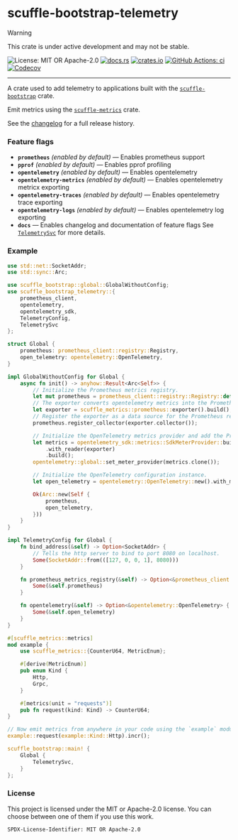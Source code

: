<!-- cargo-sync-rdme title [[ -->
# scuffle-bootstrap-telemetry
<!-- cargo-sync-rdme ]] -->

> [!WARNING]  
> This crate is under active development and may not be stable.

<!-- cargo-sync-rdme badge [[ -->
![License: MIT OR Apache-2.0](https://img.shields.io/crates/l/scuffle-bootstrap-telemetry.svg?style=flat-square)
[![docs.rs](https://img.shields.io/docsrs/scuffle-bootstrap-telemetry.svg?logo=docs.rs&style=flat-square)](https://docs.rs/scuffle-bootstrap-telemetry)
[![crates.io](https://img.shields.io/crates/v/scuffle-bootstrap-telemetry.svg?logo=rust&style=flat-square)](https://crates.io/crates/scuffle-bootstrap-telemetry)
[![GitHub Actions: ci](https://img.shields.io/github/actions/workflow/status/scufflecloud/scuffle/ci.yaml.svg?label=ci&logo=github&style=flat-square)](https://github.com/scufflecloud/scuffle/actions/workflows/ci.yaml)
[![Codecov](https://img.shields.io/codecov/c/github/scufflecloud/scuffle.svg?label=codecov&logo=codecov&style=flat-square)](https://codecov.io/gh/scufflecloud/scuffle)
<!-- cargo-sync-rdme ]] -->

---

<!-- cargo-sync-rdme rustdoc [[ -->
A crate used to add telemetry to applications built with the
[`scuffle-bootstrap`][scuffle_bootstrap] crate.

Emit metrics using the [`scuffle-metrics`][scuffle_metrics]
crate.

See the [changelog](./CHANGELOG.md) for a full release history.

### Feature flags

* **`prometheus`** *(enabled by default)* —  Enables prometheus support
* **`pprof`** *(enabled by default)* —  Enables pprof profiling
* **`opentelemetry`** *(enabled by default)* —  Enables opentelemetry
* **`opentelemetry-metrics`** *(enabled by default)* —  Enables opentelemetry metricx exporting
* **`opentelemetry-traces`** *(enabled by default)* —  Enables opentelemetry trace exporting
* **`opentelemetry-logs`** *(enabled by default)* —  Enables opentelemetry log exporting
* **`docs`** —  Enables changelog and documentation of feature flags
  See [`TelemetrySvc`](https://docs.rs/scuffle-bootstrap-telemetry/0.2.3/scuffle_bootstrap_telemetry/struct.TelemetrySvc.html) for more details.

### Example

````rust
use std::net::SocketAddr;
use std::sync::Arc;

use scuffle_bootstrap::global::GlobalWithoutConfig;
use scuffle_bootstrap_telemetry::{
    prometheus_client,
    opentelemetry,
    opentelemetry_sdk,
    TelemetryConfig,
    TelemetrySvc
};

struct Global {
    prometheus: prometheus_client::registry::Registry,
    open_telemetry: opentelemetry::OpenTelemetry,
}

impl GlobalWithoutConfig for Global {
    async fn init() -> anyhow::Result<Arc<Self>> {
        // Initialize the Prometheus metrics registry.
        let mut prometheus = prometheus_client::registry::Registry::default();
        // The exporter converts opentelemetry metrics into the Prometheus format.
        let exporter = scuffle_metrics::prometheus::exporter().build();
        // Register the exporter as a data source for the Prometheus registry.
        prometheus.register_collector(exporter.collector());

        // Initialize the OpenTelemetry metrics provider and add the Prometheus exporter as a reader.
        let metrics = opentelemetry_sdk::metrics::SdkMeterProvider::builder()
            .with_reader(exporter)
            .build();
        opentelemetry::global::set_meter_provider(metrics.clone());

        // Initialize the OpenTelemetry configuration instance.
        let open_telemetry = opentelemetry::OpenTelemetry::new().with_metrics(metrics);

        Ok(Arc::new(Self {
            prometheus,
            open_telemetry,
        }))
    }
}

impl TelemetryConfig for Global {
    fn bind_address(&self) -> Option<SocketAddr> {
        // Tells the http server to bind to port 8080 on localhost.
        Some(SocketAddr::from(([127, 0, 0, 1], 8080)))
    }

    fn prometheus_metrics_registry(&self) -> Option<&prometheus_client::registry::Registry> {
        Some(&self.prometheus)
    }

    fn opentelemetry(&self) -> Option<&opentelemetry::OpenTelemetry> {
        Some(&self.open_telemetry)
    }
}

#[scuffle_metrics::metrics]
mod example {
    use scuffle_metrics::{CounterU64, MetricEnum};

    #[derive(MetricEnum)]
    pub enum Kind {
        Http,
        Grpc,
    }

    #[metrics(unit = "requests")]
    pub fn request(kind: Kind) -> CounterU64;
}

// Now emit metrics from anywhere in your code using the `example` module.
example::request(example::Kind::Http).incr();

scuffle_bootstrap::main! {
    Global {
        TelemetrySvc,
    }
};
````

### License

This project is licensed under the MIT or Apache-2.0 license.
You can choose between one of them if you use this work.

`SPDX-License-Identifier: MIT OR Apache-2.0`

[scuffle_bootstrap]: https://docs.rs/scuffle-bootstrap
[scuffle_metrics]: https://docs.rs/scuffle-metrics
<!-- cargo-sync-rdme ]] -->
